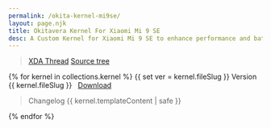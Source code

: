 ```yaml
---
permalink: /okita-kernel-mi9se/
layout: page.njk
title: Okitavera Kernel For Xiaomi Mi 9 SE
desc: A Custom Kernel for Xiaomi Mi 9 SE to enhance performance and battery-life
---
```


> [XDA Thread](https://forum.xda-developers.com/mi-9-se/development/kernel-okitakernel-v1-0-mi-9-se-27-2019-t3934029)
> [Source tree](https://github.com/okitavera/msm-4.9-grus-okita)

{% for kernel in collections.kernel %}
{{ set ver = kernel.fileSlug }}
<span class="txt--big txt--700">Version {{ kernel.fileSlug }} &nbsp;&nbsp;<a class="btn btn--small bg--accent" href="{{ kernel.data.download }}">Download</a></span>
<blockquote>
<span class="txt--700">Changelog</span>
{{ kernel.templateContent | safe }}
</blockquote>
{% endfor %}
